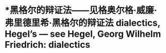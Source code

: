 # \*黑格尔的辩证法——见格奥尔格·威廉·弗里德里希·黑格尔的辩证法 dialectics, Hegel’s — see Hegel, Georg Wilhelm Friedrich: dialectics

